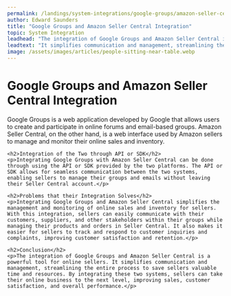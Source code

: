 ```yaml
---
permalink: /landings/system-integrations/google-groups/amazon-seller-central
author: Edward Saunders
title: "Google Groups and Amazon Seller Central Integration"
topic: System Integration
leadhead: "The integration of Google Groups and Amazon Seller Central is a powerful tool for online sellers"
leadtext: "It simplifies communication and management, streamlining the entire process to save sellers valuable time and resources. By integrating these two systems, sellers can take their online business to the next level, improving sales, customer satisfaction, and overall performance."
image: /assets/images/articles/people-sitting-near-table.webp
---
```

<div class="arttext">	<h1>Google Groups and Amazon Seller Central Integration</h1>
	<p>Google Groups is a web application developed by Google that allows users to create and participate in online forums and email-based groups. Amazon Seller Central, on the other hand, is a web interface used by Amazon sellers to manage and monitor their online sales and inventory.</p>

	<h2>Integration of the Two through API or SDK</h2>
	<p>Integrating Google Groups with Amazon Seller Central can be done through using the API or SDK provided by the two platforms. The API or SDK allows for seamless communication between the two systems, enabling sellers to manage their groups and emails without leaving their Seller Central account.</p>

	<h2>Problems that their Integration Solves</h2>
	<p>Integrating Google Groups and Amazon Seller Central simplifies the management and monitoring of online sales and inventory for sellers. With this integration, sellers can easily communicate with their customers, suppliers, and other stakeholders within their groups while managing their products and orders in Seller Central. It also makes it easier for sellers to track and respond to customer inquiries and complaints, improving customer satisfaction and retention.</p>

	<h2>Conclusion</h2>
	<p>The integration of Google Groups and Amazon Seller Central is a powerful tool for online sellers. It simplifies communication and management, streamlining the entire process to save sellers valuable time and resources. By integrating these two systems, sellers can take their online business to the next level, improving sales, customer satisfaction, and overall performance.</p>
</div>